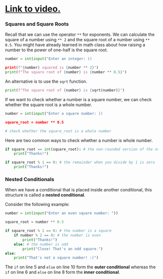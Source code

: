 # [Link to video.](https://www.youtube.com/watch?v=DY1JYL1BGQc&list=PLVD25niNi0BlpS2dC7eXz1Rm3lOb9ftaJ)

### Squares and Square Roots

Recall that we can use the operator `**` for exponents. We can calculate the square of a number using `** 2` and the square root of a number using `** 0.5`. You might have already learned in math class about how raising a number to the power of one-half is the square root.

```python
number = int(input("Enter an integer: ))

print(f"{number} squared is {number ** 2}")
print(f"The square root of {number} is {number ** 0.5}")
```

An alternative is to use the `sqrt` function.

```python
print(f"The square root of {number} is {sqrt(number)}")
```

If we want to check whether a number is a square number, we can check whether the square root is a whole number.

```python
number = int(input("Enter a square number: ))

square_root = number ** 0.5

# check whether the square_root is a whole number
```

Here are two common ways to check whether a number is whole number.

```python
if square_root == int(square_root): # the non-rounded version of the number is the same as the rounded version
    print("Thanks!") 
```

```python
if square_root % 1 == 0: # the remainder when you divide by 1 is zero
    print("Thanks!") 
```

### Nested Conditionals

When we have a conditional that is placed inside another conditional, this structure is called a **nested conditional**. 

Consider the following example:

```python
number = int(input("Enter an even square number: "))

square_root = number ** 0.5

if square_root % 1 == 0: # the number is a square
    if number % 2 == 0: # the number is even
        print("Thanks!")
    else: # the number is odd
        print("Close! That's an odd square.")
else:
    print("That's not a square number! :(")
```

The `if` on line 5 and `else` on line 10 form the **outer conditional** whereas the `if` on line 6 and `else` on line 8 form the **inner conditional**.


